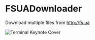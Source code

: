 FSUADownloader
==============

Download multiple files from http://fs.ua

![Terminal Keynote Cover](https://raw.github.com/malahovKS/FSUADownloader/blob/master/Screen_Shot_2012-12-31.png)

